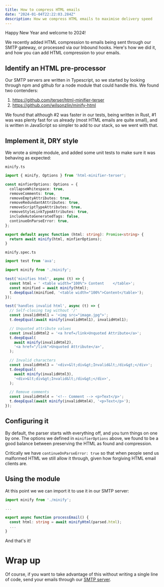 ```yaml
---
title: How to compress HTML emails
date: "2024-01-04T22:22:03.284Z"
description: How we compress HTML emails to maximise delivery speed
---
```


Happy New Year and welcome to 2024!

We recently added HTML compression to emails being sent through our SMTP gateway, or processed via our Inbound hooks. Here's how we did it, and how you can add HTML compression to your emails.

## Identify an HTML pre-processor

Our SMTP servers are written in Typescript, so we started by looking through npm and github for a node module that could handle this. We found two contenders:

1. https://github.com/terser/html-minifier-terser
2. https://github.com/wilsonzlin/minify-html

We found that although #2 was faster in our tests, being written in Rust, #1 was was plenty fast for us already (most HTML emails are quite small), and is written in JavaScript so simpler to add to our stack, so we went with that.

## Implement it, DRY style

We wrote a simple module, and added some unit tests to make sure it was behaving as expected:

`minify.ts`
```typescript
import { minify, Options } from 'html-minifier-terser';

const minfierOptions: Options = {
  collapseWhitespace: true,
  removeComments: true,
  removeEmptyAttributes: true,
  removeRedundantAttributes: true,
  removeScriptTypeAttributes: true,
  removeStyleLinkTypeAttributes: true,
  includeAutoGeneratedTags: false,
  continueOnParseError: true,
};

export default async function (html: string): Promise<string> {
  return await minify(html, minfierOptions);
}
```

`minify.spec.ts`
```typescript
import test from 'ava';

import minify from './minify';

test('minifies html', async (t) => {
  const html = ' <table width="100%"> Content    </table>';
  const minified = await minify(html);
  t.deepEqual(minified, '<table width="100%">Content</table>');
});

test('handles invalid html', async (t) => {
  // Self-closing tag without '/'
  const invalidHtml1 = '<img src="image.jpg">';
  t.deepEqual(await minify(invalidHtml1), invalidHtml1);

  // Unquoted attribute values
  const invalidHtml2 = '<a href=/link>Unquoted Attribute</a>';
  t.deepEqual(
    await minify(invalidHtml2),
    '<a href="/link">Unquoted Attribute</a>',
  );

  // Invalid characters
  const invalidHtml3 = '<div>&lt;div&gt;Invalid&lt;/div&gt;</div>';
  t.deepEqual(
    await minify(invalidHtml3),
    '<div>&lt;div&gt;Invalid&lt;/div&gt;</div>',
  );

  // Remove comments
  const invalidHtml4 = '<!-- Comment --> <p>Text</p>';
  t.deepEqual(await minify(invalidHtml4), '<p>Text</p>');
});
```

## Configuring it

By default, the parser starts with everything off, and you turn things on one by one. The options we defined in `minifierOptions` above, we found to be a good balance between preserving the HTML as found and compression.

Critically we have `continueOnParseError: true` so that when people send us malformed HTML we still allow it through, given how forgiving HTML email clients are.

## Using the module

At this point we we can import it to use it in our SMTP server:

```typescript
import minify from './minify';

...

export async function processEmail() {
  const html: string = await minifyHtml(parsed.html);
  ...
}
```

And that's it!

# Wrap up

Of course, if you want to take advantage of this without writing a single line of code, send your emails through our [SMTP server](https://docs.mailpace.com/integrations/smtp).